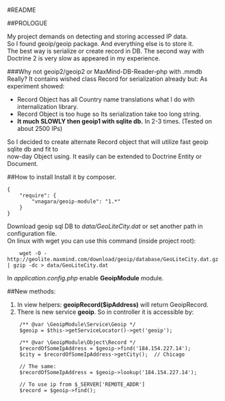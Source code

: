 #README

##PROLOGUE

My project demands on detecting and storing accessed IP data.  
So I found geoip/geoip package. And everything else is to store it.  
The best way is serialize or create record in DB. The second way with Doctrine 2 is very slow as appeared in my experience.

###Why not geoip2/geoip2 or MaxMind-DB-Reader-php with .mmdb
Really? It contains wished class Record for serialization already but:
As experiment showed:

-   Record Object has all Country name translations what I do with internalization library.
-   Record Object is too huge so Its serialization take too long string.
-   __It much SLOWLY then geoip1 with sqlite db.__ In 2-3 times. (Tested on about 2500 IPs)

So I decided to create alternate Record object that will utilize fast geoip sqlite db and fit to  
now-day Object using. It easily can be extended to Doctrine Entity or Document.

##How to install
Install it by composer.
~~~
{
    "require": {
        "vnagara/geoip-module": "1.*"
    }
}
~~~
Download geoip sql DB to _data/GeoLiteCity.dat_ or set another path in configuration file.  
On linux with wget you can use this command (inside project root):
~~~
    wget -O - http://geolite.maxmind.com/download/geoip/database/GeoLiteCity.dat.gz | gzip -dc > data/GeoLiteCity.dat
~~~

In _application.config.php_ enable __GeoipModule__ module.


##New methods:
  1. In view helpers: __geoipRecord($ipAddress)__ will return GeoipRecord.
  2. There is new service __geoip__. So in controller it is accessible by:
~~~
    /** @var \GeoipModule\Service\Geoip */
    $geoip = $this->getServiceLocator()->get('geoip');

    /** @var \GeoipModule\Object\Record */
    $recordOfSomeIpAddress = $geoip->find('184.154.227.14');
    $city = $recordOfSomeIpAddress->getCity();  // Chicago

    // The same:
    $recordOfSomeIpAddress = $geoip->lookup('184.154.227.14');

    // To use ip from $_SERVER['REMOTE_ADDR']
    $record = $geoip->find();
~~~